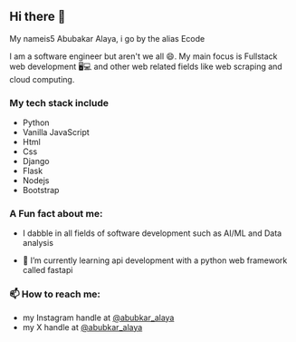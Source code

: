## Hi there 👋

My nameis5 Abubakar Alaya, i go by the alias Ecode

I am a software engineer but aren't we all  😄. My main focus
is Fullstack web development 🖥️💻 and other web related fields like 
web scraping and cloud computing.

### My tech stack include
- Python
- Vanilla JavaScript
- Html
- Css
- Django
- Flask
- Nodejs
- Bootstrap 

### A Fun fact about me: 
- I dabble in all fields of software development such as AI/ML and Data analysis 

- 🌱 I’m currently learning api development with a python web framework called fastapi

### 📫 How to reach me:

- my Instagram handle at [@abubkar_alaya](https://instagram.com/abubakar_alaya?utm_source=qr&igshid=MzNlNGNkZWQ4Mg%3D%3D)
- my X handle at [@abubkar_alaya](https://twitter.com/abubakar_alaya?s=09)


<!--
**Ecode2/Ecode2** is a ✨ _special_ ✨ repository because its `README.md` (this file) appears on your GitHub profile.

Here are some ideas to get you started:

- 🔭 I’m currently working on ...
- 🌱 I’m currently learning ...
- 👯 I’m looking to collaborate on ...
- 🤔 I’m looking for help with ...
- 💬 Ask me about ...
- 📫 How to reach me: ...
- 😄 Pronouns: ...
- ⚡ Fun fact: ...
-->
